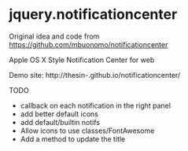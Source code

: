 jquery.notificationcenter
=========================

Original idea and code from
  https://github.com/mbuonomo/notificationcenter

Apple OS X Style Notification Center for web

Demo site: http://thesin-.github.io/notificationcenter/

TODO
* callback on each notification in the right panel
* add better default icons
* add default/builtin notifs
* Allow icons to use classes/FontAwesome
* Add a method to update the title
